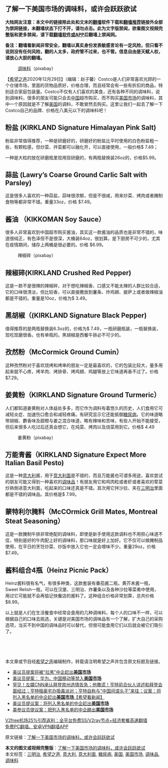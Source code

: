  <h2>了解一下美国市场的调味料，或许会跃跃欲试</h2> <p class="notice"><b>大陆网友注意：本文中的链接除此处和文末的<a href="https://github.com/bannedbook/fanqiang" >翻墙</a>软件下载和<a href="https://github.com/killgcd/justmysocks/blob/master/README.md">翻墙推荐</a>链接外全部为禁网链接，未翻墙状态下打不开，请勿点击。此为文字版禁闻，欲看图文视频完整版和更多禁闻，请下载<a href="https://github.com/bannedbook/fanqiang">翻墙软件或APP</a>后翻墙上禁闻网。</p><p>备注：翻墙看新闻非常安全，翻墙以真实身份发表敏感言论有一定风险，但只看不说则没有任何风险，翻的人太多，政府管不过来，也不管。信息自由是天赋人权，请放心大胆的翻墙。</b></p>  <div class="entry"> <figure><figcaption><a href="https://www.bannedbook.org/bnews/tag/%E8%B0%83%E5%91%B3%E6%96%99/" class="st_tag internal_tag" rel="tag" title="标签 调味料 下的日志">调味料</a>（pixabay）</figcaption></figure> <p>【<span class='wp_keywordlink_affiliate'><a href="https://www.soundofhope.org" title="希望之声" target="_blank">希望之声</a></span>2020年12月29日】（编辑：赵子馨）Costco是人们非常喜欢光顾的一个仓储市场，里面的货物品质好，价格合理，而且经常会有一些有折扣的商品，特别适合家庭包装量。Costco不仅有人们喜欢的美食，还有各种不同的调味料，说到调味料，很多的朋友可能只会去<span class='wp_keywordlink_affiliate'><a href="https://www.bannedbook.org/" title="中国" target="_blank">中国</a></span>超市购买，而不购买<a href="https://www.bannedbook.org/bnews/tag/%E7%BE%8E%E5%9B%BD%E5%B8%82%E5%9C%BA/" class="st_tag internal_tag" rel="tag" title="标签 美国市场 下的日志">美国市场</a>的调味料，其中一个原因就是不了解<a href="https://www.bannedbook.org/bnews/tag/%e7%be%8e%e5%9b%bd/" class="st_tag internal_tag" rel="tag" title="标签 美国 下的日志">美国</a>的调料，不敢冒然去购买。这里让我们一起去了解一下Costco自己的品牌、价格在八美元以下的调味料吧！</p> <h2><strong>粉盐 (KIRKLAND Signature Himalayan Pink Salt)</strong></h2> <p>粉盐非常值得推荐，一种是研磨好的，研磨好的粉盐比平时使用的白色粉盐粗一些，有颗粒感，但炒菜、拌菜都可以融化开，可以直接使用，一般价格$ 7.49；</p> <p>一种是大粒的放在研磨瓶里现用现研磨的，有两瓶替换装26oz的，价格$5.99。</p> <h2><strong>蒜盐 (Lawry’s Coarse Ground Carlic Salt with Parsley)</strong></h2> <p>这是很多人喜欢的一种蒜盐，蒜味很浓郁，但是不很咸，用来炒菜、烤肉或者腌制食物等都非常不错。重量33oz，价格 $7.49。</p>  <h2><strong>酱油 （KIKKOMAN Soy Sauce）</strong></h2> <p>很多人非常喜欢到中国超市购买酱油，其实这一款酱油的品质也是非常不错的，味道很纯正，有色泽但不是很深，大桶装64oz，很划算。是下厨房不可少的，尤其在疫情期间，储存上两桶是很必要的。价格 $6.99。</p> <figure><figcaption>辣椒碎（pixabay）</figcaption></figure> <h2><strong>辣椒碎(KIRKLAND Crushed Red Pepper)</strong></h2> <p>这是一款不是很辣的辣椒碎，对于想吃辣椒香、口感又不能太辣的人群比较合适，它的口味很清淡，但比较香，可以直接撒放到薯条、炸鸡翅、披萨上或者做辣椒油都是不错的。重量是10oz，价格为$ 3.49。</p> <h2><strong>黑胡椒（(KIRKLAND Signature Black Pepper)</strong></h2> <p>值得推荐的是两瓶替换装6.3oz的，价格为$ 7.49，一瓶研磨瓶装，一瓶替换装，现吃现磨很香。也有单瓶的。黑胡椒是西餐牛排必不可少的。</p> <h2><strong>孜然粉（McCormick Ground Cumin）</strong></h2> <p>这种孜然粉对于喜欢烧烤和烤串的朋友一定是最喜欢的，它的包装比较大，量多用起来就不心疼，烤羊肉、烤排骨、烤鸡翅、鸡腿等放上它味道再香不过了。价格$7.29。</p>  <h2><strong>姜黄粉（KIRKLAND Signature Ground Turmeric）</strong></h2> <p>人们都知道姜黄粉对人体益处多多，而它作为调料有着悠久的历史，人们食用它可减轻炎症、加速伤口愈合和减轻疼痛。有研究显示它还能抵御<a href="https://www.bannedbook.org/bnews/tag/%e7%b3%96%e5%b0%bf%e7%97%85/" class="st_tag internal_tag" rel="tag" title="标签 糖尿病 下的日志">糖尿病</a>。它的味道略带胡椒、麝香味及甜橙与姜之混合味道，略有辣味和苦味，有些人开始不能接受，但后来很多人吃过后还真会想它，在炖菜、烤肉以及烧菜用到它。价格$ 4.49</p> <figure><figcaption>姜黄粉（pixabay）</figcaption></figure> <h2><strong>万能青酱（KIRKLAND Signature Expect More Italian Basil Pesto)</strong></h2> <p>这是一种<a href="https://www.bannedbook.org/bnews/tag/%e6%84%8f%e5%a4%a7%e5%88%a9/" class="st_tag internal_tag" rel="tag" title="标签 意大利 下的日志">意大利</a>酱，用于<a href="https://www.bannedbook.org/bnews/tag/%E6%84%8F%E5%A4%A7%E5%88%A9%E9%9D%A2/" class="st_tag internal_tag" rel="tag" title="标签 意大利面 下的日志">意大利面</a>是不错的，而且万能酱也可谓多用途，喜欢尝试的朋友可能又得到一种喜欢的<a href="https://www.bannedbook.org/bnews/tag/%E8%B0%83%E5%91%B3%E5%93%81/" class="st_tag internal_tag" rel="tag" title="标签 调味品 下的日志">调味品</a>！有朋友用它和鸡肉粒或者虾或者喜欢的荤菜炒熟倒进意大利面，吃起来的口味还真是不错。其次用它拌沙拉、夹在<a href="https://www.bannedbook.org/bnews/tag/%E4%B8%89%E6%98%8E%E6%B2%BB/" class="st_tag internal_tag" rel="tag" title="标签 三明治 下的日志">三明治</a>里面都是不错的调味品。其价格是$ 7.99。</p> <h2><strong>蒙特利尔腌料（McCOrmick Grill Mates, Montreal Steat Seasoning）</strong></h2> <p>这是一款腌制牛排非常绝配的调味料，即使是新手使用这款调料也不用担心味道不佳，特别是好的牛肉配上好的调味料，那口味就是好上加好。它不仅可以做腌制品使用，在平日的烹饪炒菜、炒饭中放入它也一定会增味不少。重量29oz，价格 $7.49。</p> <h2><strong>酱料组合4瓶（Heinz Picnic Pack）</strong></h2> <p>Heinz酱料很有名气，有很多种类，这款套装有番茄酱二瓶，黄芥末酱一瓶，Sweet Relish一瓶，可以在汉堡、三明治、炸薯条以及各种沙拉等菜肴中使用，用过它可能就不会再惦记快餐店的酱料了。这种组合价格非常划算，总共价格 $8.99。</p>  <p>以上就是人们在生活餐食中经常会食用的几种调味料，每个人的口味不一样，可以根据自己的口味去挑选，关键是对美国市场的调味品有一个了解，扩大自己的采购选项，当买不到中国的调味品时可以替代，但很可能食用它们以后就会被它们吸引了。</p> <p> </p> <p> </p> <p>本文章或节目经<a href="https://www.bannedbook.org/bnews/tag/%e5%b8%8c%e6%9c%9b%e4%b9%8b%e5%a3%b0/" class="st_tag internal_tag" rel="tag" title="标签 希望之声 下的日志">希望之声</a>编辑制作，转载请注明希望之声并包含原文标题及链接。</p>  <ul class='op-related-articles' title='相关阅读'> <li><a href='https://www.bannedbook.org/bnews/headline/20201030/1422521.html' target='_blank'>美议员提案将被“拉黑”中企赶出<b>美国市场</b></a></li> <li><a href='https://www.bannedbook.org/bnews/taiwannews/20201028/1421828.html' target='_blank'>美议员提案： 华为、中国移动等禁入<b>美国市场</b></a></li> <li><a href='https://www.bannedbook.org/bnews/bannedvideo/20201028/1421768.html' target='_blank'>罕见！左媒CNN承认拜登宾州选情告急；他撒谎！亨特前合伙人详述和拜登会面经过；亨特租豪宅办吸毒派对；亨特自称与“中国间谍头子”来往；议案：将列入黑名单的中企赶出<b>美国市场</b>【希望看新闻】</a></li> <li><a href='https://www.bannedbook.org/bnews/comments/20201028/1421580.html' target='_blank'>美议员提议案：将列入黑名单的中企赶出<b>美国市场</b></a></li> <li><a href='https://www.bannedbook.org/bnews/headline/20201028/1421433.html' target='_blank'>美参议员提议案：把列入黑名单的中企踢出<b>美国市场</b></a></li> </ul> <p class="texttj"> <a href="https://www.bannedbook.org/forum23/topic22702.html" target="_blank">V2free机场25%引荐返利：全平台免费SS/V2ray节点+经济套餐高速翻墙</a><br/> <a href="https://github.com/bannedbook/fanqiang/wiki/%E7%A6%81%E9%97%BB%E7%BD%91%E5%AE%89%E5%8D%93%E7%BF%BB%E5%A2%99%E6%96%B0%E9%97%BBAPP" target="_blank">免费PC翻墙、安卓VPN翻墙APP</a></p><p>原文链接：<a class="src_link"  href="https://www.soundofhope.org/post/458488" target="_blank">了解一下美国市场的调味料，或许会跃跃欲试</a></p><a name='sharetosocial'></a>       <div><b>本文的图文或视频完整版</b>：<a href='https://www.bannedbook.org/bnews/comments/20201230/1457557.html'>了解一下美国市场的调味料，或许会跃跃欲试</a></div>  </div><!--END ENTRY--> <div class="postfooter"> <div>本文标签：<a href="https://www.bannedbook.org/bnews/tag/%E4%B8%89%E6%98%8E%E6%B2%BB/" rel="tag">三明治</a>, <a href="https://www.bannedbook.org/bnews/tag/%e5%b8%8c%e6%9c%9b%e4%b9%8b%e5%a3%b0/" rel="tag">希望之声</a>, <a href="https://www.bannedbook.org/bnews/tag/%e6%84%8f%e5%a4%a7%e5%88%a9/" rel="tag">意大利</a>, <a href="https://www.bannedbook.org/bnews/tag/%E6%84%8F%E5%A4%A7%E5%88%A9%E9%9D%A2/" rel="tag">意大利面</a>, <a href="https://www.bannedbook.org/bnews/tag/%e7%b3%96%e5%b0%bf%e7%97%85/" rel="tag">糖尿病</a>, <a href="https://www.bannedbook.org/bnews/tag/%e7%be%8e%e5%9b%bd/" rel="tag">美国</a>, <a href="https://www.bannedbook.org/bnews/tag/%E7%BE%8E%E5%9B%BD%E5%B8%82%E5%9C%BA/" rel="tag">美国市场</a>, <a href="https://www.bannedbook.org/bnews/tag/%E8%B0%83%E5%91%B3%E5%93%81/" rel="tag">调味品</a>, <a href="https://www.bannedbook.org/bnews/tag/%E8%B0%83%E5%91%B3%E6%96%99/" rel="tag">调味料</a></div>  </div><!--END POSTFOOTER--> 